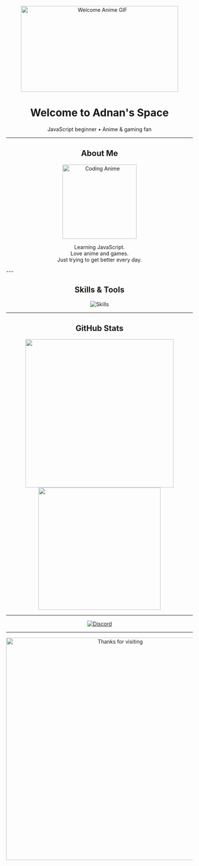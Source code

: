 <p align="center">
  <img src="https://media1.tenor.com/m/CBxyvlf0CMoAAAAC/welcome-anime.gif" width="424" height="232" alt="Welcome Anime GIF" />
</p>

<h1 align="center">Welcome to Adnan's Space</h1>
<p align="center">
  JavaScript beginner • Anime & gaming fan
</p>

---

<h2 align="center">About Me</h2>
<p align="center">
  <img src="https://media.tenor.com/1vkLQoel5hQAAAAd/coding-anime.gif" width="200" alt="Coding Anime" />
</p>
<p align="center">
  Learning JavaScript.<br>
  Love anime and games.<br>
  Just trying to get better every day.
</p>
---

<h2 align="center">Skills & Tools</h2>
<p align="center">
  <img src="https://skillicons.dev/icons?i=html,css,js,git,vscode" alt="Skills" />
</p>

---

<h2 align="center">GitHub Stats</h2>
<p align="center">
  <img src="https://github-readme-stats.vercel.app/api?username=Adnan&show_icons=true&hide_border=true&theme=transparent" width="400" />
<img src="https://github-readme-stats.vercel.app/api/top-langs/?username=Adnan&layout=compact&hide_border=true&theme=transparent" width="330" />

</p>

---

<p align="center">
  <a href="https://discord.com/users/1282594919499829248" target="_blank">
    <img src="https://img.shields.io/badge/Discord-Connect-blue?logo=discord&logoColor=white" alt="Discord" />
  </a>
</p>



---

<p align="center">
  <img src="https://i.imgur.com/8kqN8jY.gif" width="600" alt="Thanks for visiting" />
</p>
